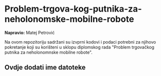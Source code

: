 # Problem-trgova-kog-putnika-za-neholonomske-mobilne-robote
**Napravio:** Matej Petrović

Na ovom repozitoriju sadržani su izvprni kodovi i podaci potrebni za njihovo pokretanje koji su korišteni u sklopu diplomskog rada "Problem trgovačkog putnika za neholonomnske mobilne robote".

## Ovdje dodati ime datoteke
